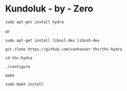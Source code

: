 # Kundoluk - by - Zero
`sudo apt-get install hydra`

or 

`sudo apt-get install libssl-dev libssh-dev`

`git clone https://github.com/vanhauser-thc/thc-hydra`

`cd thc-hydra`

`./configure`

`make`

`sudo make install`
